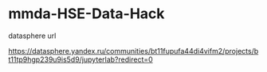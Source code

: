 # mmda-HSE-Data-Hack

datasphere url

https://datasphere.yandex.ru/communities/bt11fupufa44di4vifm2/projects/bt11tp9hgp239u9is5d9/jupyterlab?redirect=0

